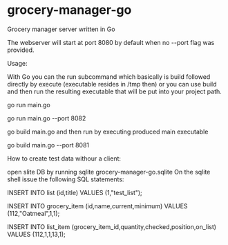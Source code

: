 # grocery-manager-go
Grocery manager server written in Go

The webserver will start at port 8080 by default when no --port flag <port number> was provided.
  
Usage:
  
  With Go you can the run subcommand which basically is build followed directly by execute (executable resides in /tmp then)
  or you can use build <source files> and then run the resulting executable that will be put into your project path.
  
  go run main.go
  
  go run main.go --port 8082
  
  go build main.go and then run by executing produced main executable
  
  go build main.go --port 8081

 
How to create test data withour a client:

  open slite DB by running sqlite grocery-manager-go.sqlite
  On the sqlite shell issue the following SQL statements:

  INSERT INTO list (id,title) VALUES (1,"test_list");
  
  INSERT INTO grocery_item (id,name,current,minimum) VALUES (112,"Oatmeal",1,1);
  
  INSERT INTO list_item (grocery_item_id,quantity,checked,position,on_list) VALUES (112,1,1,13,1);


